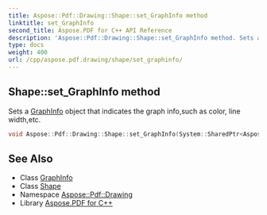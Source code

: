 ```yaml
---
title: Aspose::Pdf::Drawing::Shape::set_GraphInfo method
linktitle: set_GraphInfo
second_title: Aspose.PDF for C++ API Reference
description: 'Aspose::Pdf::Drawing::Shape::set_GraphInfo method. Sets a GraphInfo object that indicates the graph info,such as color, line width,etc in C++.'
type: docs
weight: 400
url: /cpp/aspose.pdf.drawing/shape/set_graphinfo/
---
```

## Shape::set_GraphInfo method


Sets a [GraphInfo](../../../aspose.pdf/graphinfo/) object that indicates the graph info,such as color, line width,etc.

```cpp
void Aspose::Pdf::Drawing::Shape::set_GraphInfo(System::SharedPtr<Aspose::Pdf::GraphInfo> value)
```

## See Also

* Class [GraphInfo](../../../aspose.pdf/graphinfo/)
* Class [Shape](../)
* Namespace [Aspose::Pdf::Drawing](../../)
* Library [Aspose.PDF for C++](../../../)
